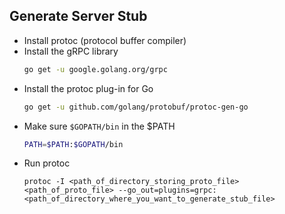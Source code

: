 ## Generate Server Stub
- Install protoc (protocol buffer compiler)
- Install the gRPC library
  ```bash
  go get -u google.golang.org/grpc
  ```
- Install the protoc plug-in for Go
  ```bash
  go get -u github.com/golang/protobuf/protoc-gen-go
  ```
- Make sure `$GOPATH/bin` in the $PATH
  ```bash
  PATH=$PATH:$GOPATH/bin
  ```
- Run protoc
  ```
  protoc -I <path_of_directory_storing_proto_file> <path_of_proto_file> --go_out=plugins=grpc:<path_of_directory_where_you_want_to_generate_stub_file>
  ```
